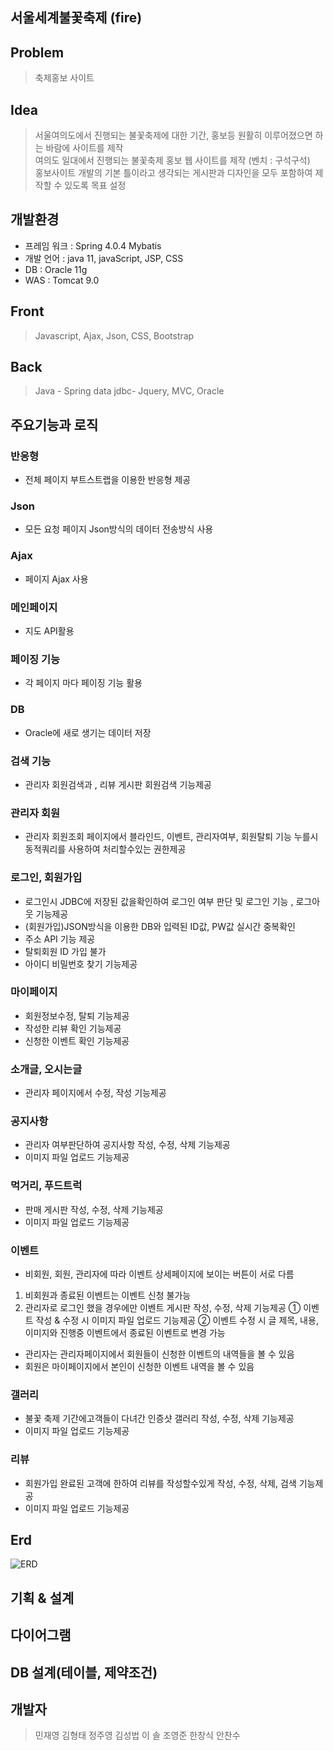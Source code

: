 ## 서울세계불꽃축제 (fire)

Problem
-----
> 축제홍보 사이트

Idea
-----
> 서울여의도에서 진행되는 불꽃축제에 대한 기간, 홍보등 원활히 이루어졌으면 하는 바람에 사이트를 제작 <br> 여의도 일대에서 진행되는 불꽃축제 홍보 웹 사이트를 제작 (벤치 : 구석구석) <br> 홍보사이트 개발의 기본 틀이라고 생각되는 게시판과 디자인을 모두 포함하여 제작할 수 있도록 목표 설정

개발환경
-----
+ 프레임 워크 : Spring 4.0.4 Mybatis
+ 개발 언어 : java 11, javaScript, JSP, CSS
+ DB : Oracle 11g
+ WAS : Tomcat 9.0

Front 
-----
> Javascript, Ajax, Json, CSS, Bootstrap

Back 
-----
> Java - Spring data jdbc- Jquery, MVC,  Oracle  

주요기능과 로직
-----

### 반응형 
+  전체 페이지 부트스트랩을 이용한 반응형 제공

### Json
+ 모든 요청 페이지 Json방식의 데이터 전송방식 사용

### Ajax
+ 페이지 Ajax 사용

### 메인페이지
+ 지도 API활용 

### 페이징 기능
 + 각 페이지 마다 페이징 기능 활용 

### DB
 + Oracle에 새로 생기는 데이터 저장

### 검색 기능
 + 관리자 회원검색과 , 리뷰 게시판 회원검색 기능제공

### 관리자 회원
 + 관리자 회원조회 페이지에서 블라인드, 이벤트, 관리자여부, 회원탈퇴 기능 누를시 동적쿼리를 사용하여 처리할수있는 권한제공

### 로그인, 회원가입
 + 로그인시 JDBC에 저장된 값을확인하여 로그인 여부 판단 및 로그인 기능 , 로그아웃 기능제공  
 + (회원가입)JSON방식을 이용한 DB와 입력된 ID값, PW값 실시간 중복확인
 + 주소 API 기능 제공
 + 탈퇴회원 ID 가입 불가 
 + 아이디 비밀번호 찾기 기능제공

### 마이페이지
 + 회원정보수정, 탈퇴 기능제공
 + 작성한 리뷰 확인 기능제공
 + 신청한 이벤트 확인 기능제공

### 소개글, 오시는글
 + 관리자 페이지에서 수정, 작성 기능제공
 
### 공지사항
 + 관리자 여부판단하여 공지사항 작성, 수정, 삭제 기능제공
 + 이미지 파일 업로드 기능제공

### 먹거리, 푸드트럭
 + 판매 게시판 작성, 수정, 삭제 기능제공
 + 이미지 파일 업로드 기능제공
 
 
### 이벤트
 + 비회원, 회원, 관리자에 따라 이벤트 상세페이지에 보이는 버튼이 서로 다름
  1. 비회원과 종료된 이벤트는 이벤트 신청 불가능
  2. 관리자로 로그인 했을 경우에만 이벤트 게시판 작성, 수정, 삭제 기능제공
   ① 이벤트 작성 & 수정 시 이미지 파일 업로드 기능제공
   ② 이벤트 수정 시 글 제목, 내용, 이미지와 진행중 이벤트에서 종료된 이벤트로 변경 가능
 + 관리자는 관리자페이지에서 회원들이 신청한 이벤트의 내역들을 볼 수 있음
 + 회원은 마이페이지에서 본인이 신청한 이벤트 내역을 볼 수 있음

### 갤러리
 + 불꽃 축제 기간에고객들이 다녀간 인증샷 갤러리 작성, 수정, 삭제 기능제공
 + 이미지 파일 업로드 기능제공
 
 
### 리뷰
 + 회원가입 완료된 고객에 한하여 리뷰를 작성할수있게  작성, 수정, 삭제, 검색 기능제공
 + 이미지 파일 업로드 기능제공


Erd
-----
![ERD](https://user-images.githubusercontent.com/83907504/161880808-4510201d-2f63-4c47-b751-50177bbb5e8a.jpg)



기획 & 설계
-----


다이어그램
-----


DB 설계(테이블, 제약조건)
-----


개발자
-----
> 민재영 김형태 정주영 김성법 이 솔 조영준 한창식 안찬수

